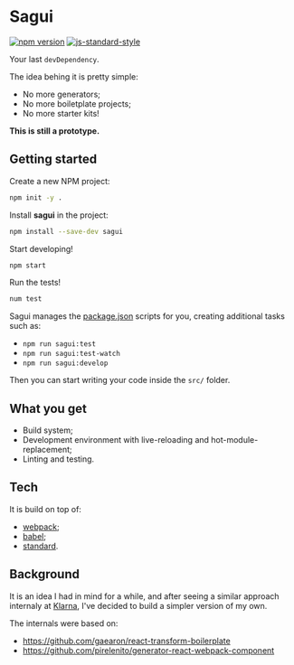 # Sagui

[![npm version](https://badge.fury.io/js/sagui.svg)](https://badge.fury.io/js/sagui)
[![js-standard-style](https://img.shields.io/badge/code%20style-standard-brightgreen.svg?style=flat)](https://github.com/feross/standard)

Your last `devDependency`.

The idea behing it is pretty simple:

- No more generators;
- No more boiletplate projects;
- No more starter kits!

**This is still a prototype.**

## Getting started

Create a new NPM project:

```bash
npm init -y .
```

Install **sagui** in the project:

```bash
npm install --save-dev sagui
```

Start developing!

```bash
npm start
```

Run the tests!

```bash
num test
```

Sagui manages the [package.json](https://docs.npmjs.com/files/package.json) scripts for you, creating additional tasks such as:

- `npm run sagui:test`
- `npm run sagui:test-watch`
- `npm run sagui:develop`

Then you can start writing your code inside the `src/` folder.

## What you get

- Build system;
- Development environment with live-reloading and hot-module-replacement;
- Linting and testing.

## Tech

It is build on top of:

- [webpack](http://webpack.github.io/);
- [babel](http://babeljs.io/);
- [standard](http://standardjs.com/).

## Background

It is an idea I had in mind for a while, and after seeing a similar approach internaly at [Klarna](https://github.com/klarna), I've decided to build a simpler version of my own.

The internals were based on:

- https://github.com/gaearon/react-transform-boilerplate
- https://github.com/pirelenito/generator-react-webpack-component
